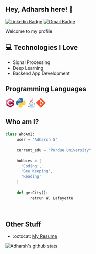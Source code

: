 <h2> Hey, Adharsh here! 👋</h2>

[![Linkedin Badge](https://img.shields.io/badge/-Adharsh-blue?style=flat-square&logo=Linkedin&logoColor=white&link=https://www.linkedin.com/in/adharsh-sabu-7b3309174/)](https://www.linkedin.com/in/adharsh-sabu-7b3309174/) [![Gmail Badge](https://img.shields.io/badge/-s_adharsh@cet.ac.in-c14438?style=flat-square&logo=Gmail&logoColor=white&link=mailto:s_adharsh@cet.ac.in)](mailto:s_adharsh@cet.ac.in)

Welcome to my profile
## :computer: Technologies I Love
* Signal Processing
* Deep Learning
* Backend App Development

## Programming Languages
<img src = 'https://github.com/raven-97/raven-97/blob/master/images/cpp.svg' width='30'/> <img src = 'https://github.com/raven-97/raven-97/blob/master/images/python2.png' height='30'/> <img src = 'https://github.com/raven-97/raven-97/blob/master/images/java.svg' width='30'/><img src = 'https://github.com/raven-97/raven-97/blob/master/images/git.svg' width='30'/>
 
 ## Who am I?
 ```python
 class WhoAmI:
      user = 'Adharsh S'
      
      current_edu = "Purdue University"
      
      hobbies = [
        'Coding',
        'Bee Keeping',
        'Reading'
      ]
	
      def getCity():
            retrun W. Lafayette

	
 ``` 
 
 ## Other Stuff
  - :octocat: [My Resume](https://drive.google.com/file/d/1YuNsG5TbCGCFiO_6EjvstKXomCnOxZoS/view?usp=sharing)

![Adharsh's github stats](https://github-readme-stats.vercel.app/api?username=raven-97&show_icons=true&hide=[%22issues%22])
 
 
